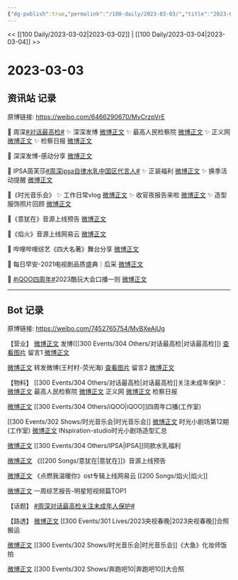 ```yaml
---
{"dg-publish":true,"permalink":"/100-daily/2023-03-03/","title":"2023-03-03"}
---
```



<< [[100 Daily/2023-03-02\|2023-03-02]] | [[100 Daily/2023-03-04\|2023-03-04]] >>

# 2023-03-03

## 资讯站 记录

原博链接: https://weibo.com/6466290670/MvCrzpVrE

💫 周深[#对话最高检#](https://s.weibo.com/weibo?q=%23%E5%AF%B9%E8%AF%9D%E6%9C%80%E9%AB%98%E6%A3%80%23)
✨ 深深发博 [微博正文](https://m.weibo.cn/6466290670/4875182383039475)
✨ 最高人民检察院 [微博正文](https://m.weibo.cn/6466290670/4875186719694077)
✨ 正义网 [微博正文](https://m.weibo.cn/6466290670/4875236270672893)
✨ 检察日报 [微博正文](https://m.weibo.cn/6466290670/4875236371336423)

💫 深深发博-感动分享 [微博正文](https://m.weibo.cn/6466290670/4875201155962038)

💫 IPSA茵芙莎[#周深ipsa自律水乳中国区代言人#](https://s.weibo.com/weibo?q=%23%E5%91%A8%E6%B7%B1ipsa%E8%87%AA%E5%BE%8B%E6%B0%B4%E4%B9%B3%E4%B8%AD%E5%9B%BD%E5%8C%BA%E4%BB%A3%E8%A8%80%E4%BA%BA%23)
✨ 正装福利 [微博正文](https://m.weibo.cn/6466290670/4875236933635373)
✨ 换季活动提醒 [微博正文](https://m.weibo.cn/6466290670/4875150916325912)

💫《时光音乐会》
✨ 工作日常vlog [微博正文](https://m.weibo.cn/6466290670/4875303841956821)
✨ 收官夜报告来啦 [微博正文](https://m.weibo.cn/6466290670/4875304474511855)
✨ 造型服饰照片回顾 [微博正文](https://m.weibo.cn/6466290670/4875336221729545)

💫《意犹在》音源上线预告 [微博正文](https://m.weibo.cn/6466290670/4875236628236248)

💫《焰火》音源上线网易云 [微博正文](https://m.weibo.cn/6466290670/4875150640809329)

💫 哔哩哔哩综艺《四大名著》舞台分享
[微博正文](https://m.weibo.cn/6466290670/4875200359564526)

💫 每日早安-2021电视剧品质盛典｜后采
[微博正文](https://m.weibo.cn/6466290670/4875115818385684)

💫 [#iQOO四周年#](https://s.weibo.com/weibo?q=%23iQOO%E5%9B%9B%E5%91%A8%E5%B9%B4%23)2023酷玩大会口播一则
[微博正文](https://m.weibo.cn/6466290670/4875149457755961)

---
## Bot 记录

原博链接: https://weibo.com/7452765754/MvBXeAjUg

【营业】
[微博正文](https://weibo.com/1736988591/4875176208500139) 发博([[300 Events/304 Others/对话最高检\|对话最高检]])
[查看图片](https://wx4.sinaimg.cn/large/0088n2Pggy1hbn29cp1j9j30yi078t93.jpg) 留言1 [微博正文](https://weibo.com/1736988591/4874783517050222)

[微博正文](https://weibo.com/1736988591/4875199494755346) 转发微博(王村村-荧光海)
[查看图片](https://wx1.sinaimg.cn/large/0088n2Pggy1hbn29wmkguj30yi0ghq44.jpg) 留言2 [微博正文](https://weibo.com/1895761874/4874874029873154)

【物料】
[[300 Events/304 Others/对话最高检\|对话最高检]]关注未成年保护：
[微博正文](https://m.weibo.cn/5053469079/4875183170523296) 最高人民检察院
[微博正文](https://weibo.com/1896650227/4875225886622504) 正义网
[微博正文](https://weibo.com/3183107112/4875226116523372) 检察日报

[微博正文](https://weibo.com/7478855230/4875145937945316) [[300 Events/304 Others/iQOO\|iQOO]]四周年口播(工作室)

[[300 Events/302 Shows/时光音乐会\|时光音乐会]]
[微博正文](https://weibo.com/7478855230/4875302327030175) 时光小剧场第12期(工作室)
[微博正文](https://weibo.com/7710473200/4875332609642981) INspiration-studio时光小剧场造型汇总

[微博正文](https://weibo.com/1851789841/4875145812119393) [[300 Events/304 Others/IPSA\|IPSA]]同款水乳福利

[微博正文](https://weibo.com/5248300719/4875232639191743) 《[[200 Songs/意犹在\|意犹在]]》音源上线预告

[微博正文](https://weibo.com/1721030997/4874949544641971) 《点燃我温暖你》ost专辑上线网易云 [[200 Songs/焰火\|焰火]]

[微博正文](https://weibo.com/2110705772/4875221317718149) 一周综艺报告-明星短视频篇TOP1

【话题】
[#周深对话最高检关注未成年人保护#](https://s.weibo.com/weibo?q=%23%E5%91%A8%E6%B7%B1%E5%AF%B9%E8%AF%9D%E6%9C%80%E9%AB%98%E6%A3%80%E5%85%B3%E6%B3%A8%E6%9C%AA%E6%88%90%E5%B9%B4%E4%BA%BA%E4%BF%9D%E6%8A%A4%23)

【路透】
[微博正文](https://weibo.com/7633014126/4874995420891072) [[300 Events/301 Lives/2023央视春晚\|2023央视春晚]]合照搬运

[微博正文](https://weibo.com/7495641082/4874991277969291) [[300 Events/302 Shows/时光音乐会\|时光音乐会]]《大鱼》化妆师饭拍

[微博正文](https://weibo.com/7495641082/4875162632327295) [[300 Events/302 Shows/奔跑吧10\|奔跑吧10]]大合照
